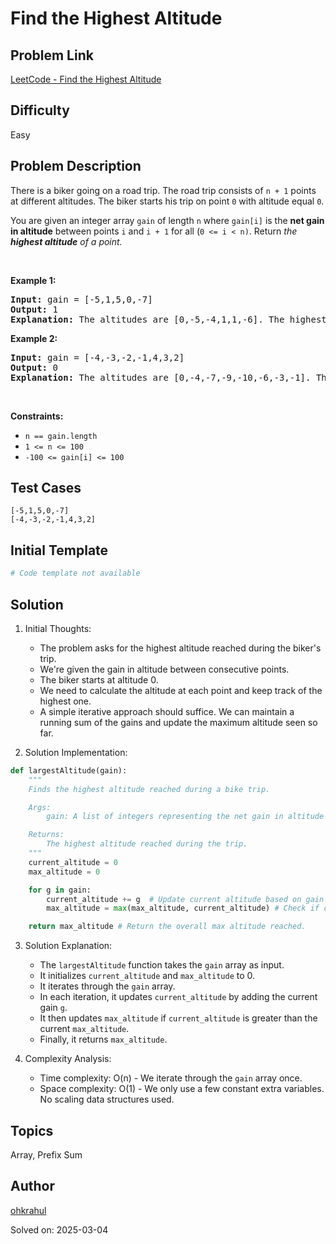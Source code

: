 # Find the Highest Altitude

## Problem Link
[LeetCode - Find the Highest Altitude](https://leetcode.com/problems/find-the-highest-altitude/)

## Difficulty
Easy

## Problem Description
<p>There is a biker going on a road trip. The road trip consists of <code>n + 1</code> points at different altitudes. The biker starts his trip on point <code>0</code> with altitude equal <code>0</code>.</p>

<p>You are given an integer array <code>gain</code> of length <code>n</code> where <code>gain[i]</code> is the <strong>net gain in altitude</strong> between points <code>i</code>​​​​​​ and <code>i + 1</code> for all (<code>0 &lt;= i &lt; n)</code>. Return <em>the <strong>highest altitude</strong> of a point.</em></p>

<p>&nbsp;</p>
<p><strong class="example">Example 1:</strong></p>

<pre>
<strong>Input:</strong> gain = [-5,1,5,0,-7]
<strong>Output:</strong> 1
<strong>Explanation:</strong> The altitudes are [0,-5,-4,1,1,-6]. The highest is 1.
</pre>

<p><strong class="example">Example 2:</strong></p>

<pre>
<strong>Input:</strong> gain = [-4,-3,-2,-1,4,3,2]
<strong>Output:</strong> 0
<strong>Explanation:</strong> The altitudes are [0,-4,-7,-9,-10,-6,-3,-1]. The highest is 0.
</pre>

<p>&nbsp;</p>
<p><strong>Constraints:</strong></p>

<ul>
	<li><code>n == gain.length</code></li>
	<li><code>1 &lt;= n &lt;= 100</code></li>
	<li><code>-100 &lt;= gain[i] &lt;= 100</code></li>
</ul>


## Test Cases
```
[-5,1,5,0,-7]
[-4,-3,-2,-1,4,3,2]
```

## Initial Template
```python
# Code template not available
```

## Solution
1. Initial Thoughts:
   - The problem asks for the highest altitude reached during the biker's trip.
   - We're given the gain in altitude between consecutive points.
   - The biker starts at altitude 0.
   - We need to calculate the altitude at each point and keep track of the highest one.
   - A simple iterative approach should suffice. We can maintain a running sum of the gains and update the maximum altitude seen so far.

2. Solution Implementation:
```python
def largestAltitude(gain):
    """
    Finds the highest altitude reached during a bike trip.

    Args:
        gain: A list of integers representing the net gain in altitude between consecutive points.

    Returns:
        The highest altitude reached during the trip.
    """
    current_altitude = 0
    max_altitude = 0

    for g in gain:
        current_altitude += g  # Update current altitude based on gain
        max_altitude = max(max_altitude, current_altitude) # Check if current is the new max

    return max_altitude # Return the overall max altitude reached.
```

3. Solution Explanation:
   - The `largestAltitude` function takes the `gain` array as input.
   - It initializes `current_altitude` and `max_altitude` to 0.
   - It iterates through the `gain` array.
   - In each iteration, it updates `current_altitude` by adding the current gain `g`.
   - It then updates `max_altitude` if `current_altitude` is greater than the current `max_altitude`.
   - Finally, it returns `max_altitude`.

4. Complexity Analysis:
   - Time complexity: O(n) - We iterate through the `gain` array once.
   - Space complexity: O(1) - We only use a few constant extra variables. No scaling data structures used.


## Topics
Array, Prefix Sum

## Author
[ohkrahul](https://github.com/ohkrahul)

Solved on: 2025-03-04

